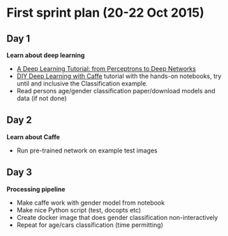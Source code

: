 # First sprint plan (20-22 Oct 2015)

## Day 1
**Learn about deep learning**

* [A Deep Learning Tutorial: from Perceptrons to Deep Networks](http://www.toptal.com/machine-learning/an-introduction-to-deep-learning-from-perceptrons-to-deep-networks)
* [DIY Deep Learning with Caffe](https://docs.google.com/presentation/d/1UeKXVgRvvxg9OUdh_UiC5G71UMscNPlvArsWER41PsU/edit?pli=1#slide=id.gc2fcdcce7_216_101) tutorial with the hands-on notebooks, try until and inclusive the Classification example.
*  Read persons age/gender classification paper/download models and data (if not done)

## Day 2
**Learn about Caffe**
* Run pre-trained network on example test images

## Day 3
**Processing pipeline**
* Make caffe work with gender model from notebook
* Make nice Python script (test, docopts etc)
* Create docker image that does gender classification non-interactively
* Repeat for age/cars classification (time permitting)
